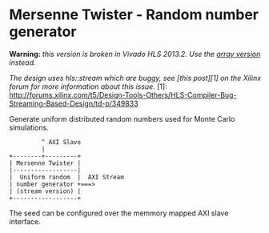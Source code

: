 Mersenne Twister - Random number generator
==========================================

**Warning:** *this version is broken in Vivado HLS 2013.2.*
*Use the [array version](../mersenne_twister_array) instead.*

*The design uses hls::stream which are buggy, see [this post][1]*
*on the Xilinx forum for more information about this issue.*
[1]: http://forums.xilinx.com/t5/Design-Tools-Others/HLS-Compiler-Bug-Streaming-Based-Design/td-p/349833

Generate uniform distributed random numbers used for Monte Carlo simulations.

```
         ^ AXI Slave
         |         
+--------+---------+
| Mersenne Twister |
|------------------|
|  Uniform random  |  AXI Stream
| number generator +===>
| (stream version) |
+------------------+
```

The seed can be configured over the memmory mapped AXI slave interface.
